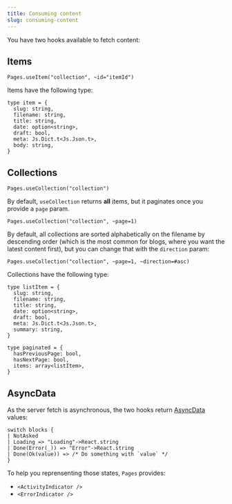 ```yaml
---
title: Consuming content
slug: consuming-content
---
```


You have two hooks available to fetch content:

## Items

```rescript
Pages.useItem("collection", ~id="itemId")
```

Items have the following type:

```rescript
type item = {
  slug: string,
  filename: string,
  title: string,
  date: option<string>,
  draft: bool,
  meta: Js.Dict.t<Js.Json.t>,
  body: string,
}
```

## Collections

```rescript
Pages.useCollection("collection")
```

By default, `useCollection` returns **all** items, but it paginates once you provide a `page` param.

```rescript
Pages.useCollection("collection", ~page=1)
```

By default, all collections are sorted alphabetically on the filename by descending order (which is the most common for blogs, where you want the latest content first), but you can change that with the `direction` param:

```rescript
Pages.useCollection("collection", ~page=1, ~direction=#asc)
```

Collections have the following type:

```rescript
type listItem = {
  slug: string,
  filename: string,
  title: string,
  date: option<string>,
  draft: bool,
  meta: Js.Dict.t<Js.Json.t>,
  summary: string,
}

type paginated = {
  hasPreviousPage: bool,
  hasNextPage: bool,
  items: array<listItem>,
}
```


## AsyncData

As the server fetch is asynchronous, the two hooks return [AsyncData](https://github.com/bloodyowl/rescript-asyncdata) values:

```rescript
switch blocks {
| NotAsked
| Loading => "Loading"->React.string
| Done(Error(_)) => "Error"->React.string
| Done(Ok(value)) => /* Do something with `value` */
}
```

To help you reprensenting those states, `Pages` provides:

- `<ActivityIndicator />`
- `<ErrorIndicator />`
